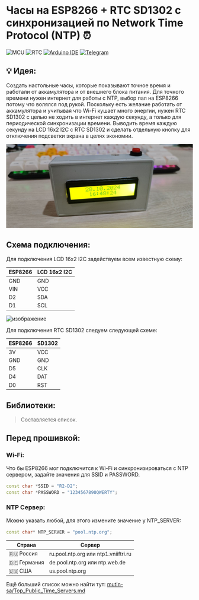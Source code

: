 # Часы на ESP8266 + RTC SD1302 с синхронизацией по Network Time Protocol (NTP) :alarm_clock:

![MCU](https://img.shields.io/badge/MCU-ESP8266-476695)
![RTC](https://img.shields.io/badge/RTC-SD1302-476695)
[![Arduino IDE](https://img.shields.io/badge/Arduino_IDE-%3E=2.3.3-008184?logo=arduino)](https://www.arduino.cc/en/software)
[![Telegram](https://img.shields.io/badge/Telegram-@devSokolovsky-26A5E4?logo=telegram&logoColor=FFFFFF)](https://t.me/devSokolovsky)

## :bulb: Идея:

Создать настольные часы, которые показывают точное время и работали от аккамулятора и от внешнего блока питания. Для точного времени нужен интернет для работы с NTP, выбор пал на ESP8266 потому что волялся под рукой. Поскольку есть желание работать от аккамулятора и учитывая что Wi-Fi кушает много энергии, нужен RTC SD1302 с целью не ходить в интернет каждую секунду, а только для периодической синхронизации времени. Выводить время каждую секунду на LCD 16x2 I2C с RTC SD1302 и сделать отдельную кнопку для отключения подсветки экрана в целях экономии.

[![Watch the video](/media/preview.jpg)](/media/demo.mp4)


## Схема подключения:

Для подключения LCD 16x2 I2C задействуем всем известную схему:

| ESP8266 | LCD 16x2 I2C |
|---------|--------------|
| GND     | GND          |
| VIN     | VCC          |
| D2      | SDA          |
| D1      | SCL          |

![изображение](https://github.com/user-attachments/assets/5472c256-737c-49ab-827d-fb657a531a46)

Для подключения RTC SD1302 следуем следующей схеме:

| ESP8266 | SD1302 |
|---------|--------|
| 3V      | VCC    |
| GND     | GND    |
| D5      | CLK    |
| D4      | DAT    |
| D0      | RST    |

## Библиотеки:

> Составляется список.

## Перед прошивкой:

### Wi-Fi:

Что бы ESP8266 мог подключится к Wi-Fi и синхронизироваться с NTP сервером, задайте значения для SSID и PASSWORD.

```c++
const char *SSID = "R2-D2";
const char *PASSWORD = "1234567890QWERTY";
```
### NTP Сервер:

Можно указать любой, для этого измените значение у NTP_SERVER:

```c++
const char* NTP_SERVER = "pool.ntp.org";
```

| Страна        | Сервер                               |
|---------------|--------------------------------------|
| :ru: Россия   | ru.pool.ntp.org или ntp1.vniiftri.ru |
| :de: Германия | de.pool.ntp.org или ntp.web.de       |
| :us: США      | us.pool.ntp.org                      |

Ещё больший список можно найти тут: [mutin-sa/Top_Public_Time_Servers.md](https://gist.github.com/mutin-sa/eea1c396b1e610a2da1e5550d94b0453)
